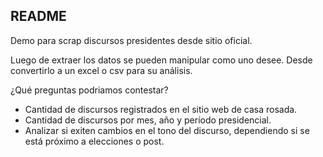 ## README


Demo para scrap discursos presidentes desde sitio oficial.

Luego de extraer los datos se pueden manipular como uno desee. Desde
convertirlo a un excel o csv para su análisis.

¿Qué preguntas podriamos contestar?

- Cantidad de discursos registrados en el sitio web de casa rosada.
- Cantidad de discursos por mes, año y período presidencial.
- Analizar si exiten cambios en el tono del discurso,
dependiendo si se está próximo a elecciones o post.